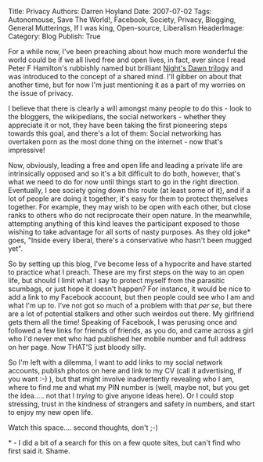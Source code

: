 Title:          Privacy
Authors:        Darren Hoyland
Date:           2007-07-02
Tags:           Autonomouse, Save The World!, Facebook, Society, Privacy, Blogging, General Mutterings, If I was king, Open-source, Liberalism
HeaderImage:    
Category:       Blog
Publish:        True


For a while now, I've been preaching about how much more wonderful the world could be if we all lived free and open lives, in fact, ever since I read Peter F Hamilton's rubbishly named but brilliant <a href="http://www.amazon.co.uk/Reality-Dysfunction-Nights-Dawn-Trilogy/dp/0330340328">Night's Dawn trilogy</a> and  was introduced to the concept of a shared mind. I'll gibber on about that another time, but for now I'm just mentioning it as a part of my worries  on the issue of privacy.

I believe that there is clearly a will amongst many people to do this - look to the bloggers, the wikipedians, the social networkers - whether they appreciate it or not, they have been taking the first pioneering steps towards this goal, and there's a lot of them: Social networking has overtaken porn as the most done thing on the internet - now that's impressive!

Now, obviously, leading a free and open life and leading a private life are intrinsically opposed and so it's a bit difficult to do both, however, that's what we need to do for now until things start to go in the right direction. Eventually, I see society going down this route (at least some of it), and if a lot of people are doing it together, it's easy for them to protect themselves together. For example, they may wish to be open with each other, but close ranks to others who do not reciprocate their open nature.  In the meanwhile, attempting anything of this kind leaves the participant exposed to those wishing to take advantage for all sorts of nasty purposes. As they old joke* goes, "Inside every liberal, there's a conservative who hasn't been mugged yet".

So by setting up this blog, I've become less of a hypocrite and have started to practice what I preach. These are my first steps on the way to an open life, but should I limit what I say to protect myself from the parasitic scumbags, or just hope it doesn't happen? For instance, it would be nice to add a link to my Facebook account, but then people could see who I am and what I'm up to. I've not got so much of a problem with that <em>per se</em>, but there are a lot of potential stalkers and other such weirdos out there. My girlfriend gets them all the time! Speaking of Facebook, I was perusing once and followed a few links for friends of friends, as you do, and came across a girl who I'd never met who had published her mobile number and full address on her page. Now THAT'S just bloody silly.

So I'm left with a dilemma, I want to add links to my social network accounts, publish photos on here and link to my CV (call it advertising, if you want :-) ), but that might involve inadvertently revealing who I am, where to find me and what my PIN number is (well, maybe not, but you get the idea..... not that I <em>trying </em>to give anyone ideas here).  Or I could stop stressing, trust in the kindness of strangers and safety in numbers, and start to enjoy my new open life.

Watch this space.... second thoughts, don't ;-)

\* - I did a bit of a search for this on a few quote sites, but can't find who first said it. Shame.
